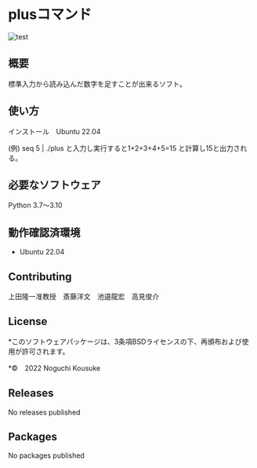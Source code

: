 # plusコマンド
![test](https://github.com/noguchi82/robosys202x/actions/workflows/test.yml/badge.svg)

## 概要
標準入力から読み込んだ数字を足すことが出来るソフト。

## 使い方
インストール　Ubuntu 22.04

(例) seq 5 | ./plus と入力し実行すると1+2+3+4+5=15 と計算し15と出力される。

## 必要なソフトウェア

Python 3.7～3.10
## 動作確認済環境
* Ubuntu 22.04

## Contributing

上田隆一准教授　斎藤洋文　池邉龍宏　高見俊介

## License

*このソフトウェアパッケージは、3条項BSDライセンスの下、再頒布および使用が許可されます。

*©　2022 Noguchi Kousuke

## Releases

No releases published

## Packages

No packages published
